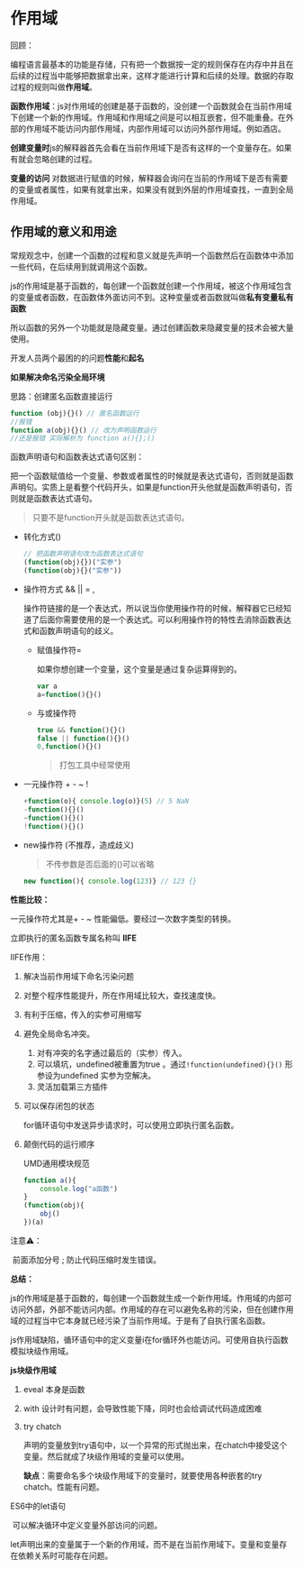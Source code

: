 # 作用域

回顾：

编程语言最基本的功能是存储，只有把一个数据按一定的规则保存在内存中并且在后续的过程当中能够把数据拿出来，这样才能进行计算和后续的处理。数据的存取过程的规则叫做**作用域**。

**函数作用域**：js对作用域的创建是基于函数的，没创建一个函数就会在当前作用域下创建一个新的作用域。作用域和作用域之间是可以相互嵌套，但不能重叠。在外部的作用域不能访问内部作用域，内部作用域可以访问外部作用域。例如酒店。

**创建变量时**js的解释器首先会看在当前作用域下是否有这样的一个变量存在。如果有就会忽略创建的过程。

**变量的访问** 对数据进行赋值的时候，解释器会询问在当前的作用域下是否有需要的变量或者属性，如果有就拿出来，如果没有就到外层的作用域查找，一直到全局作用域。

## 作用域的意义和用途

常规观念中，创建一个函数的过程和意义就是先声明一个函数然后在函数体中添加一些代码，在后续用到就调用这个函数。

js的作用域是基于函数的，每创建一个函数就创建一个作用域，被这个作用域包含的变量或者函数，在函数体外面访问不到。这种变量或者函数就叫做**私有变量私有函数**

所以函数的另外一个功能就是隐藏变量。通过创建函数来隐藏变量的技术会被大量使用。

开发人员两个最困的的问题**性能**和**起名**

**如果解决命名污染全局环境**

思路：创建匿名函数直接运行

```js
function (obj){}() // 匿名函数运行
//报错
function a(obj){}() // 改为声明函数运行
//还是报错 实际解析为 function a(){};()
```

函数声明语句和函数表达式语句区别：

把一个函数赋值给一个变量、参数或者属性的时候就是表达式语句，否则就是函数声明句。实质上是看整个代码开头，如果是function开头他就是函数声明语句，否则就是函数表达式语句。

> 只要不是function开头就是函数表达式语句。

* 转化方式()

  ```js
  // 把函数声明语句改为函数表达式语句
  (function(obj){})("实参")
  (function(obj){}("实参"))
  ```

* 操作符方式 && || = ,

  操作符链接的是一个表达式，所以说当你使用操作符的时候，解释器它已经知道了后面你需要使用的是一个表达式。可以利用操作符的特性去消除函数表达式和函数声明语句的歧义。

  * 赋值操作符=

    如果你想创建一个变量，这个变量是通过复杂运算得到的。

    ```js
    var a
    a=function(){}()
    ```

  * 与或操作符

    ```js
    true && function(){}()
    false || function(){}()
    0,function(){}()
    ```

    > 打包工具中经常使用

* 一元操作符 + - ~ !

  ```js
  +function(o){ console.log(o)}(5) // 5 NaN
  -function(){}()
  ~function(){}()
  !function(){}()
  ```

* new操作符 (不推荐，造成歧义) 

  > 不传参数是否后面的()可以省略

  ```js
  new function(){ console.log(123)} // 123 {}
  ```

**性能比较：**

 一元操作符尤其是+ - ~ 性能偏低。要经过一次数字类型的转换。

立即执行的匿名函数专属名称叫 **IIFE** 

IIFE作用：

1. 解决当前作用域下命名污染问题

2. 对整个程序性能提升，所在作用域比较大，查找速度快。

3. 有利于压缩，传入的实参可用缩写

4. 避免全局命名冲突。

   1. 对有冲突的名字通过最后的（实参）传入。
   2. 可以填坑，undefined被重置为true 。通过`!function(undefined){}()` 形参设为undefined 实参为空解决。
   3. 灵活加载第三方插件

5. 可以保存闭包的状态

   for循环语句中发送异步请求时，可以使用立即执行匿名函数。

6. 颠倒代码的运行顺序

   UMD通用模块规范

   ```js
   function a(){
       console.log("a函数")
   }
   (function(obj){
       obj()
   })(a)
   ```

注意⚠️： 

​	前面添加分号 ; 防止代码压缩时发生错误。

**总结：** 

​	js的作用域是基于函数的，每创建一个函数就生成一个新作用域。作用域的内部可访问外部，外部不能访问内部。作用域的存在可以避免名称的污染，但在创建作用域的过程当中它本身就已经污染了当前作用域。于是有了自执行匿名函数。

​	js作用域缺陷，循环语句中的定义变量i在for循环外也能访问。可使用自执行函数模拟块级作用域。

**js块级作用域**

1. eveal 本身是函数

2. with 设计时有问题，会导致性能下降，同时也会给调试代码造成困难

3. try chatch 

   声明的变量放到try语句中，以一个异常的形式抛出来，在chatch中接受这个变量。然后就成了块级作用域的变量可以使用。

   **缺点**：需要命名多个块级作用域下的变量时，就要使用各种嵌套的try chatch。性能有问题。 

ES6中的let语句

​	可以解决循环中定义变量外部访问的问题。

​	let声明出来的变量属于一个新的作用域，而不是在当前作用域下。变量和变量存在依赖关系时可能存在问题。

